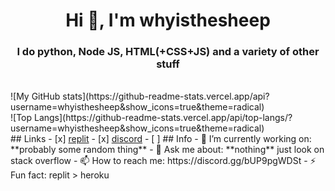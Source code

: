 <h1 align="center">Hi 👋, I'm whyisthesheep</h1>
<h3 align="center">I do python, Node JS, HTML(+CSS+JS) and a variety of other stuff</h3>
<br/>
![My GitHub stats](https://github-readme-stats.vercel.app/api?username=whyisthesheep&show_icons=true&theme=radical)
<br/>
![Top Langs](https://github-readme-stats.vercel.app/api/top-langs/?username=whyisthesheep&show_icons=true&theme=radical)
<br/>
## Links
- [x] <a href="https://replit.com/whyisthesheep">replit</a>
- [x] <a href="https://discord.gg/bUP9pgWDSt">discord</a>
- [ ] 
## Info
- 🔭 I’m currently working on: **probably some random thing**
- 💬 Ask me about: **nothing** just look on stack overflow
- 📫 How to reach me: https://discord.gg/bUP9pgWDSt
- ⚡ Fun fact: replit > heroku
